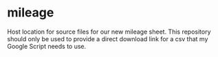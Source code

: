 # mileage
Host location for source files for our new mileage sheet.
This repository should only be used to provide a direct download link for a csv that my Google Script needs to use.
